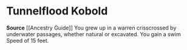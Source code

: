 ﻿---
id: '98'
name: Tunnelflood Kobold
rarity: Common
source: '[[DATABASE/source/Ancestry Guide|Ancestry Guide]]'
trait: null
type: Heritage

---
# Tunnelflood Kobold

**Source** [[Ancestry Guide]] 
You grew up in a warren crisscrossed by underwater passages, whether natural or excavated. You gain a swim Speed of 15 feet.